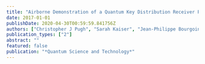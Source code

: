 ```yaml
---
title: "Airborne Demonstration of a Quantum Key Distribution Receiver Payload"
date: 2017-01-01
publishDate: 2020-04-30T00:59:59.841756Z
authors: ["Christopher J Pugh", "Sarah Kaiser", "Jean-Philippe Bourgoin", "Jeongwan Jin", "Nigar Sultana", "Sascha Agne", "Elena Anisimova", "Vadim Makarov", "Eric Choi", "Brendon L Higgins", " others"]
publication_types: ["2"]
abstract: ""
featured: false
publication: "*Quantum Science and Technology*"
---
```


